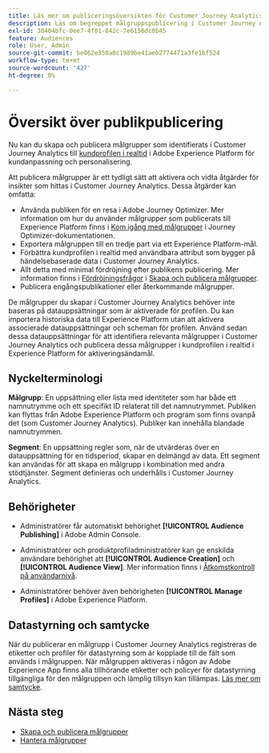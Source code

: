 ```yaml
---
title: Läs mer om publiceringsöversikten för Customer Journey Analytics Audiences
description: Läs om begreppet målgruppspublicering i Customer Journey Analytics
exl-id: 30404bfc-0ee7-4f01-842c-7e6156dc0b45
feature: Audiences
role: User, Admin
source-git-commit: be062e350a8c1989be41aeb2774471a3fe1bf524
workflow-type: tm+mt
source-wordcount: '427'
ht-degree: 0%

---
```


# Översikt över publikpublicering

Nu kan du skapa och publicera målgrupper som identifierats i Customer Journey Analytics till [kundprofilen i realtid](https://experienceleague.adobe.com/docs/experience-platform/profile/home.html?lang=sv) i Adobe Experience Platform för kundanpassning och personalisering.

Att publicera målgrupper är ett tydligt sätt att aktivera och vidta åtgärder för insikter som hittas i Customer Journey Analytics. Dessa åtgärder kan omfatta:

* Använda publiken för en resa i Adobe Journey Optimizer.
Mer information om hur du använder målgrupper som publicerats till Experience Platform finns i [Kom igång med målgrupper](https://experienceleague.adobe.com/sv/docs/journey-optimizer/using/audiences-profiles-identities/audiences/about-audiences) i Journey Optimizer-dokumentationen.
* Exportera målgruppen till en tredje part via ett Experience Platform-mål.
* Förbättra kundprofilen i realtid med användbara attribut som bygger på händelsebaserade data i Customer Journey Analytics.
* Allt detta med minimal fördröjning efter publikens publicering.
Mer information finns i [Fördröjningsfrågor](/help/components/audiences/publish.md#latency-considerations) i [Skapa och publicera målgrupper](/help/components/audiences/publish.md).
* Publicera engångspublikationer eller återkommande målgrupper.

De målgrupper du skapar i Customer Journey Analytics behöver inte baseras på datauppsättningar som är aktiverade för profilen. Du kan importera historiska data till Experience Platform utan att aktivera associerade datauppsättningar och scheman för profilen. Använd sedan dessa datauppsättningar för att identifiera relevanta målgrupper i Customer Journey Analytics och publicera dessa målgrupper i kundprofilen i realtid i Experience Platform för aktiveringsändamål.

## Nyckelterminologi

**Målgrupp**: En uppsättning eller lista med identiteter som har både ett namnutrymme och ett specifikt ID relaterat till det namnutrymmet. Publiken kan flyttas från Adobe Experience Platform och program som finns ovanpå det (som Customer Journey Analytics). Publiker kan innehålla blandade namnutrymmen.

**Segment**: En uppsättning regler som, när de utvärderas över en datauppsättning för en tidsperiod, skapar en delmängd av data. Ett segment kan användas för att skapa en målgrupp i kombination med andra stödtjänster. Segment definieras och underhålls i Customer Journey Analytics.

## Behörigheter

* Administratörer får automatiskt behörighet **[!UICONTROL Audience Publishing]** i Adobe Admin Console.

* Administratörer och produktprofiladministratörer kan ge enskilda användare behörighet att **[!UICONTROL Audience Creation]** och **[!UICONTROL Audience View]**. Mer information finns i [Åtkomstkontroll på användarnivå](/help/technotes/access-control.md#user-level-access).

* Administratörer behöver även behörigheten **[!UICONTROL Manage Profiles]** i Adobe Experience Platform.

## Datastyrning och samtycke

När du publicerar en målgrupp i Customer Journey Analytics registreras de etiketter och profiler för datastyrning som är kopplade till de fält som används i målgruppen.  När målgruppen aktiveras i någon av Adobe Experience App finns alla tillhörande etiketter och policyer för datastyrning tillgängliga för den målgruppen och lämplig tillsyn kan tillämpas. [Läs mer om samtycke](https://experienceleague.adobe.com/docs/experience-platform/data-governance/policies/user-guide.html?lang=sv-SE#consent-policy).

## Nästa steg

* [Skapa och publicera målgrupper](/help/components/audiences/publish.md)
* [Hantera målgrupper](/help/components/audiences/manage.md)
